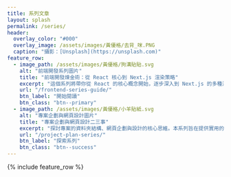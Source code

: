 ```yaml
---
title: 系列文章
layout: splash
permalink: /series/
header:
  overlay_color: "#000"
  overlay_image: /assets/images/黃優格/去背_咪.PNG
  caption: "攝影：[Unsplash](https://unsplash.com)"
feature_row:
  - image_path: /assets/images/黃優格/狗溝貼貼.svg
    alt: "前端開發系列圖片"
    title: "前端開發煉金術：從 React 核心到 Next.js 渲染策略"
    excerpt: "這個系列將帶你從 React 的核心概念開始，逐步深入到 Next.js 的多種渲染策略。了解為何從函式庫轉向框架，以及如何打造高效能的現代網站。"
    url: "/frontend-series-guide/"
    btn_label: "開始閱讀"
    btn_class: "btn--primary"
  - image_path: /assets/images/黃優格/小羊貼紙.svg
    alt: "專案企劃與網頁設計圖片"
    title: "專案企劃與網頁設計二三事"
    excerpt: "探討專案的資料夾結構、網頁企劃與設計的核心思維。本系列旨在提供實用的專案管理與設計技巧，幫助你更有系統地執行任務。"
    url: "/project-plan-series/"
    btn_label: "探索系列"
    btn_class: "btn--success"
---
```


<div id="main">
  {% include feature_row %}
</div>
